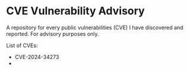 # CVE Vulnerability Advisory

A repository for every public vulnerabilities (CVE) I have discovered and reported. For advisory purposes only.

List of CVEs:
- CVE-2024-34273
- 

